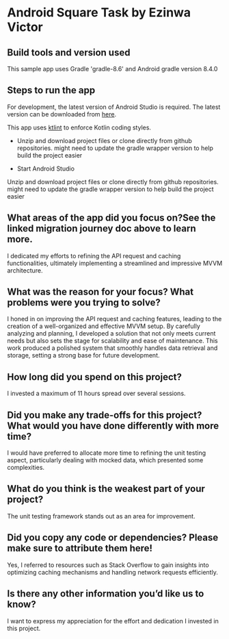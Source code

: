 # Android Square Task by Ezinwa Victor

## Build tools and version used
This sample app uses Gradle 'gradle-8.6' and Android gradle version 8.4.0

## Steps to run the app
For development, the latest version of Android Studio is required. The latest version can be
downloaded from [here](https://developer.android.com/studio/).

This app uses [ktlint](https://ktlint.github.io/) to enforce Kotlin coding styles.

- Unzip and download project files or clone directly from github repositories. might need to update the gradle wrapper version to help build the project easier

- Start Android Studio

Unzip and download project files or clone directly from github repositories. might need to update the gradle wrapper version to help build the project easier

## What areas of the app did you focus on?See the linked migration journey doc above to learn more.
I dedicated my efforts to refining the API request and caching functionalities, ultimately implementing a streamlined and impressive MVVM architecture.

## What was the reason for your focus? What problems were you trying to solve?
I honed in on improving the API request and caching features, leading to the creation of a well-organized and effective MVVM setup. By carefully analyzing and planning, I developed a solution that not only meets current needs but also sets the stage for scalability and ease of maintenance. This work produced a polished system that smoothly handles data retrieval and storage, setting a strong base for future development.


## How long did you spend on this project?
I invested a maximum of 11 hours spread over several sessions.

## Did you make any trade-offs for this project? What would you have done differently with more time?
I would have preferred to allocate more time to refining the unit testing aspect, particularly dealing with mocked data, which presented some complexities.

## What do you think is the weakest part of your project?
The unit testing framework stands out as an area for improvement.


## Did you copy any code or dependencies? Please make sure to attribute them here!
Yes, I referred to resources such as Stack Overflow to gain insights into optimizing caching mechanisms and handling network requests efficiently.

## Is there any other information you’d like us to know?
I want to express my appreciation for the effort and dedication I invested in this project.